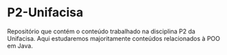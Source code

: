 # P2-Unifacisa
Repositório que contém o conteúdo trabalhado na disciplina P2 da Unifacisa. Aqui estudaremos majoritamente conteúdos relacionados à POO em Java.
